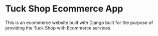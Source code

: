 # Tuck Shop Ecommerce App

This is an ecommerce website built with Django built for the purpose of providing the Tuck Shop with Ecommerce services. 

